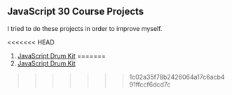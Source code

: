 ##                                          JavaScript 30 Course Projects

I tried to do these projects in order to improve myself.


<<<<<<< HEAD
01. [JavaScript Drum Kit](https://github.com/MMKaragoz/JavaScript30/tree/main/01-Drum-Kit)
=======
01. [JavaScript Drum Kit](https://github.com/MMKaragoz/JavaScript30/tree/main/01-Drum-Kit)
>>>>>>> 1c02a35f78b2426064a17c6acb491ffccf6dcd7c
